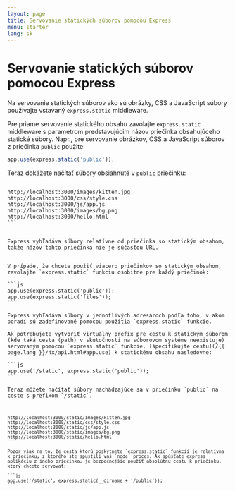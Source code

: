 ```yaml
---
layout: page
title: Servovanie statických súborov pomocou Express
menu: starter
lang: sk
---
```

<!---
 Copyright (c) 2016 StrongLoop, IBM, and Express Contributors
 License: MIT
-->

# Servovanie statických súborov pomocou Express

Na servovanie statických súborov ako sú obrázky, CSS a JavaScript súbory používajte vstavaný `express.static` middleware.

Pre priame servovanie statického obsahu zavolajte `express.static` middleware s parametrom predstavujúcim názov priečinka obsahujúceho statické súbory. Napr., pre servovanie obrázkov, CSS a JavaScript súborov z priečinka `public` použite:

```js
app.use(express.static('public'));
```

Teraz dokážete načítať súbory obsiahnuté v `public` priečinku:

<pre>
<code class="plain-text" translate="no">
http://localhost:3000/images/kitten.jpg
http://localhost:3000/css/style.css
http://localhost:3000/js/app.js
http://localhost:3000/images/bg.png
http://localhost:3000/hello.html
```

<div class="doc-box doc-info">
Express vyhľadáva súbory relatívne od priečinka so statickým obsahom, takže názov tohto priečinka nie je súčasťou URL.
</div>

V prípade, že chcete použiť viacero priečinkov so statickým obsahom, zavolajte `express.static` funkciu osobitne pre každý priečinok:

```js
app.use(express.static('public'));
app.use(express.static('files'));
```

Express vyhľadáva súbory v jednotlivých adresároch podľa toho, v akom poradí sú zadefinované pomocou použitia `express.static` funkcie.

Ak potrebujete vytvoriť virtuálny prefix pre cestu k statickým súborom (kde taká cesta (path) v skutočnosti na súborovom systéme neexistuje) servovaným pomocou `express.static` funkcie, [špecifikujte cestu](/{{ page.lang }}/4x/api.html#app.use) k statickému obsahu nasledovne:

```js
app.use('/static', express.static('public'));
```

Teraz môžete načítať súbory nachádzajúce sa v priečinku `public` na ceste s prefixom `/static`.

<pre>
<code class="plain-text" translate="no">
http://localhost:3000/static/images/kitten.jpg
http://localhost:3000/static/css/style.css
http://localhost:3000/static/js/app.js
http://localhost:3000/static/images/bg.png
http://localhost:3000/static/hello.html
```

Pozor však na to, že cesta ktorú poskytnete `express.static` funkcii je relatívna k priečinku, z ktorého ste spustili váš `node` proces. Ak spúšťate express aplikáciu z iného priečinka, je bezpečnejšie použiť absolútnu cestu k priečinku, ktorý chcete servovať:

```js
app.use('/static', express.static(__dirname + '/public'));
```
